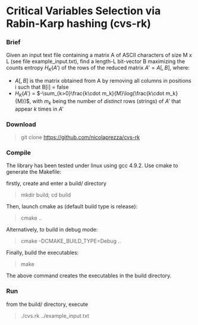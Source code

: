 Critical Variables Selection via Rabin-Karp hashing (cvs-rk)
==============

### Brief

Given an input text file containing a matrix A of ASCII characters of size M x L (see file example_input.txt), find a length-L bit-vector B maximizing the counts entropy $H_K(A')$ of the rows of the reduced matrix $A' = A[,B]$, where:

- $A[,B]$ is the matrix obtained from A by removing all columns in positions i such that B[i] = false
- $H_K(A')$ = $-\sum_{k>0}\frac{k\cdot m_k}{M}\log(\frac{k\cdot m_k}{M})$, with $m_k$ being the number of $distinct$ rows (strings) of $A'$ that appear $k$ times in $A'$

### Download

> git clone https://github.com/nicolaprezza/cvs-rk

### Compile

The library has been tested under linux using gcc 4.9.2. Use cmake to generate the Makefile:

firstly, create and enter a build/ directory

> mkdir build; cd build

Then, launch cmake as (default build type is release):

> cmake ..

Alternatively, to build in debug mode:

> cmake -DCMAKE_BUILD_TYPE=Debug ..

Finally, build the executables:

> make

The above command creates the executables in the build directory.

### Run

from the build/ directory, execute

> ./cvs.rk ../example_input.txt
